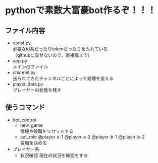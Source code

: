# pythonで素数大富豪bot作るぞ！！！
## ファイル内容

- const.py  
  必要なid系だったりtokenだったりを入れている  
  （githubに乗せないので、直接僕まで）  
- app.py  
  メインのファイル  
- channel.py  
  送られてきたチャンネルごとによって処理を変える  
- player_data.py  
  プレイヤーの状態を残す  

## 使うコマンド
- bot_control  
  - new_game  
  情報や役職をリセットする
  - set_role @player-a-1 @player-a-2 @player-b-1 @player-b-2  
  役職を決める
- プレイヤー系
  - 状況確認
  現在の状況を確認をする